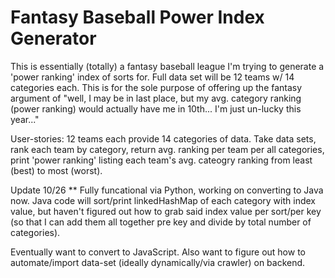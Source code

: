 # Fantasy Baseball Power Index Generator

This is essentially (totally) a fantasy baseball league I'm trying to generate a 'power ranking' index of sorts for. Full data set will be 12 teams w/ 14 categories each. This is for the sole purpose of offering up the fantasy argument of "well, I may be in last place, but my avg. category ranking (power ranking) would actually have me in 10th... I'm just un-lucky this year..."

User-stories: 12 teams each provide 14 categories of data. Take data sets, rank each team by category, return avg. ranking per team per all categories, print 'power ranking' listing each team's avg. cateogry ranking from least (best) to most (worst).

Update 10/26 ** Fully funcational via Python, working on converting to Java now. Java code will sort/print linkedHashMap of each category with index value, but haven't figured out how to grab said index value per sort/per key (so that I can add them all together pre key and divide by total number of categories).

Eventually want to convert to JavaScript. Also want to figure out how to automate/import data-set (ideally dynamically/via crawler) on backend.
